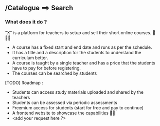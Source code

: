 ## /Catalogue ==> Search

### What does it do ?

"X" is a platform for teachers to setup and sell their short online courses. 🛜 👩‍🏫

- A course has a fixed start and end date and runs as per the schedule. 
- It has a title and a description for the students to understand the curriculum better.
- A course is taught by a single teacher and has a price that the students have to pay for before registering.
- The courses can be searched by students

[TODO] Roadmap :
- Students can access study materials uploaded and shared by the teachers
- Students can be assessed via periodic assessments
- Freemium access for students (start for free and pay to continue)
- A frontend website to showcase the capabilities 🎉🎉
- <add your request here ?>